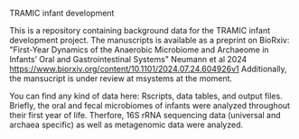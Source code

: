 TRAMIC infant development

This is a repository containing background data for the TRAMIC infant development project.
The manuscripts is available as a preprint on BioRxiv: "First-Year Dynamics of the Anaerobic Microbiome and Archaeome in Infants’ Oral and Gastrointestinal Systems" Neumann et al 2024 https://www.biorxiv.org/content/10.1101/2024.07.24.604926v1
Additionally, the mansucript is under review at msystems at the moment.

You can find any kind of data here: Rscripts, data tables, and output files.
Briefly, the oral and fecal microbiomes of infants were analyzed throughout their first year of life.
Therfore, 16S rRNA sequencing data (universal and archaea specific) as well as metagenomic data were analyzed.
